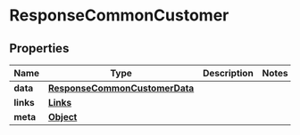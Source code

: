 
# ResponseCommonCustomer

## Properties
Name | Type | Description | Notes
------------ | ------------- | ------------- | -------------
**data** | [**ResponseCommonCustomerData**](ResponseCommonCustomerData.md) |  | 
**links** | [**Links**](Links.md) |  | 
**meta** | [**Object**](.md) |  | 



